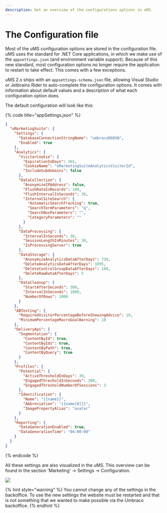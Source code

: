 ```yaml
---
description: Get an overview of the configurations options in uMS.
---
```


# The Configuration file

Most of the uMS configuration options are stored in the configuration file. uMS uses the standard for .NET Core applications, in which we make use of the `appsettings.json` (and environment variable support). Because of this new standard, most configuration options no longer require the application to restart to take effect. This comes with a few exceptions.

uMS 2.x ships with an `appsettings-schema.json` file, allowing Visual Studio or Jetbrains Rider to auto-complete the configuration options. It comes with information about default values and a description of what each configuration option does.

The default configuration will look like this:

{% code title="appSettings.json" %}
```json
{
  "uMarketingSuite": {
    "Settings": {
      "DatabaseConnectionStringName": "umbracoDbDSN",
      "Enabled": true
    },
    "Analytics": {
      "VisitorCookie": {
        "ExpirationInDays": 365,
        "CookieName": "uMarketingSuiteAnalyticsVisitorId",
        "IncludeSubdomains": false
      },
      "DataCollection": {
        "AnonymizeIPAddress": false,
        "FlushRateInRecords": 100,
        "FlushIntervalInSeconds": 30,
        "InternalSiteSearch": {
          "AutomaticSearchTracking": true,
          "SearchTermParameters": "q",
          "SearchBoxParameters": "",
          "CategoryParameters": ""
        }
      },
      "DataProcessing": {
        "IntervalInSeconds": 30,
        "SessionLengthInMinutes": 30,
        "IsProcessingServer": true
      },
      "DataStorage": {
        "AnonymizeAnalyticsDataAfterDays": 730,
        "DeleteAnalyticsDataAfterDays": 1095,
        "DeleteControlGroupDataAfterDays": 180,
        "DeleteRawDataAfterDays": 5
      },
      "DataCleanup": {
        "StartAfterSeconds": 300,
        "IntervalInSeconds": 1800,
        "NumberOfRows": 1000
      }
    },
    "ABTesting": {
      "RequiredVisitorPercentageBeforeShowingAdvice": 10,
      "MinimumPercentageMacroGoalWarning": 10
    },
    "DeliveryApi": {
      "Segmentation": {
        "ContentById": true,
        "ContentByIds": true,
        "ContentByPath": true,
        "ContentByQuery": true
      }
    },
    "Profiles": {
      "Potential": {
        "ActiveThresholdInDays": 30,
        "EngagedThresholdInSeconds": 300,
        "EngagedThresholdNumberOfSessions": 3
      },
      "Identification": {
        "Name": "{{name}}",
        "Abbreviation": "{{name[0]}}",
        "ImagePropertyAlias": "avatar"
      }
    },
    "Reporting": {
      "DataGenerationEnabled": true,
      "DataGenerationTime": "04:00:00"
    }
  }
}
```
{% endcode %}

All these settings are also visualized in the uMS. This overview can be found in the section 'Marketing' -> Settings -> Configuration.

![](../../getting-started/for-developers)

{% hint style="warning" %}
You cannot change any of the settings in the backoffice. To use the new settings the website must be restarted and that is not something that we wanted to make possible via the Umbraco backoffice.
{% endhint %}

